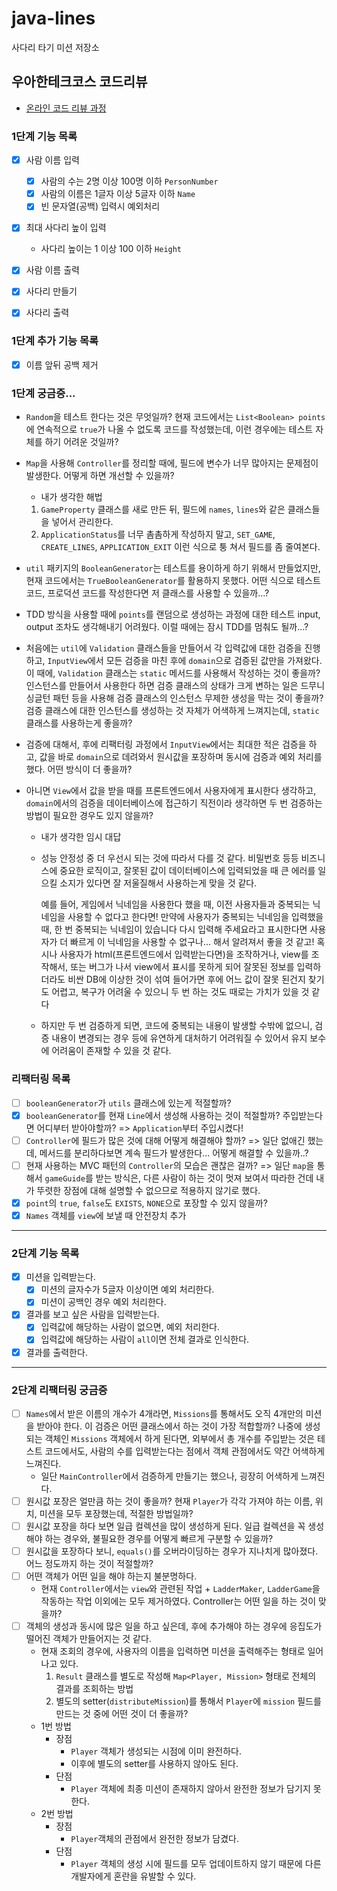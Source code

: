 # java-lines

사다리 타기 미션 저장소

## 우아한테크코스 코드리뷰

- [온라인 코드 리뷰 과정](https://github.com/woowacourse/woowacourse-docs/blob/master/maincourse/README.md)

### 1단계 기능 목록

- [x] 사람 이름 입력
    - [x] 사람의 수는 2명 이상 100명 이하 `PersonNumber`
    - [x] 사람의 이름은 1글자 이상 5글자 이하 `Name`
    - [x] 빈 문자열(공백) 입력시 예외처리

- [x] 최대 사다리 높이 입력
    - 사다리 높이는 1 이상 100 이하 `Height`

- [x] 사람 이름 출력
- [x] 사다리 만들기
- [x] 사다리 출력

### 1단계 추가 기능 목록

- [x] 이름 앞뒤 공백 제거

### 1단계 궁금증...

- `Random`을 테스트 한다는 것은 무엇일까? 현재 코드에서는 `List<Boolean> points`에 연속적으로 `true`가 나올 수 없도록 코드를 작성했는데, 이런 경우에는 테스트 자체를 하기 어려운
  것일까?
- `Map`을 사용해 `Controller`를 정리할 때에, 필드에 변수가 너무 많아지는 문제점이 발생한다. 어떻게 하면 개선할 수 있을까?
    - 내가 생각한 해법

    1. `GameProperty` 클래스를 새로 만든 뒤, 필드에 `names`, `lines`와 같은 클래스들을 넣어서 관리한다.
    2. `ApplicationStatus`를 너무 촘촘하게 작성하지 말고, `SET_GAME`, `CREATE_LINES`, `APPLICATION_EXIT` 이런 식으로 퉁 쳐서 필드를 좀 줄여본다.

- `util` 패키지의 `BooleanGenerator`는 테스트를 용이하게 하기 위해서 만들었지만, 현재 코드에서는 `TrueBooleanGenerator`를 활용하지 못했다. 어떤 식으로 테스트 코드, 프로덕션
  코드를 작성한다면 저 클래스를 사용할 수 있을까...?

- TDD 방식을 사용할 때에 `points`를 랜덤으로 생성하는 과정에 대한 테스트 input, output 조차도 생각해내기 어려웠다. 이럴 때에는 잠시 TDD를 멈춰도 될까...?

- 처음에는 `util`에 `Validation` 클래스들을 만들어서 각 입력값에 대한 검증을 진행하고, `InputView`에서 모든 검증을 마친 후에 `domain`으로 검증된 값만을 가져왔다. 이
  때에, `Validation` 클래스는 `static` 메서드를 사용해서 작성하는 것이 좋을까? 인스턴스를 만들어서 사용한다 하면 검증 클래스의 상태가 크게 변하는 일은 드무니 싱글턴 패턴 등을 사용해 검증
  클래스의 인스턴스 무제한 생성을 막는 것이 좋을까? 검증 클래스에 대한 인스턴스를 생성하는 것 자체가 어색하게 느껴지는데, `static` 클래스를 사용하는게 좋을까?

- 검증에 대해서, 후에 리팩터링 과정에서 `InputView`에서는 최대한 적은 검증을 하고, 값을 바로 `domain`으로 데려와서 원시값을 포장하며 동시에 검증과 예외 처리를 했다. 어떤 방식이 더 좋을까?
- 아니면 `View`에서 값을 받을 때를 프론트엔드에서 사용자에게 표시한다 생각하고, `domain`에서의 검증을 데이터베이스에 접근하기 직전이라 생각하면 두 번 검증하는 방법이 필요한 경우도 있지 않을까?

    - 내가 생각한 임시 대답
    - 성능 안정성 중 더 우선시 되는 것에 따라서 다를 것 같다. 비밀번호 등등 비즈니스에 중요한 로직이고, 잘못된 값이 데이터베이스에 입력되었을 때 큰 에러를 일으킬 소지가 있다면 잘 저울질해서 사용하는게
      맞을 것 같다.

      예를 들어, 게임에서 닉네임을 사용한다 했을 때, 이전 사용자들과 중복되는 닉네임을 사용할 수 없다고 한다면!
      만약에 사용자가 중복되는 닉네임을 입력했을 때, 한 번 중복되는 닉네임이 있습니다 다시 입력해 주세요라고 표시한다면
      사용자가 더 빠르게 이 닉네임을 사용할 수 없구나... 해서 알려져서 좋을 것 같고!
      혹시나 사용자가 html(프론트엔드에서 입력받는다면)을 조작하거나, view를 조작해서, 또는 버그가 나서 view에서 표시를 못하게 되어 잘못된 정보를 입력하더라도 비싼 DB에 이상한 것이 섞여 들어가면
      후에 어느 값이 잘못 된건지 찾기도 어렵고, 복구가 어려울 수 있으니 두 번 하는 것도 때로는 가치가 있을 것 같다
    - 하지만 두 번 검증하게 되면, 코드에 중복되는 내용이 발생할 수밖에 없으니, 검증 내용이 변경되는 경우 등에 유연하게 대처하기 어려워질 수 있어서 유지 보수에 어려움이 존재할 수 있을 것 같다.

### 리팩터링 목록

- [ ] `booleanGenerator`가 `utils` 클래스에 있는게 적절할까?
- [x] `booleanGenerator`를 현재 `Line`에서 생성해 사용하는 것이 적절할까? 주입받는다면 어디부터 받아야할까? => `Application`부터 주입시켰다!
- [ ] `Controller`에 필드가 많은 것에 대해 어떻게 해결해야 할까? => 일단 없애긴 했는데, 메서드를 분리하다보면 계속 필드가 발생한다... 어떻게 해결할 수 있을까..?
- [ ] 현재 사용하는 MVC 패턴의 `Controller`의 모습은 괜찮은 걸까? => 일단 `map`을 통해서 `gameGuide`를 받는 방식은, 다른 사람이 하는 것이 멋져 보여서 따라한 건데 내가 뚜렷한
  장점에 대해 설명할 수 없으므로 적용하지 않기로 했다.
- [x] `point`의 `true`, `false`도 `EXISTS`, `NONE`으로 포장할 수 있지 않을까?
- [x] `Names` 객체를 `view`에 보낼 때 안전장치 추가

---

### 2단계 기능 목록

- [x] 미션을 입력받는다.
    - [x] 미션의 글자수가 5글자 이상이면 예외 처리한다.
    - [x] 미션이 공백인 경우 예외 처리한다.

- [x] 결과를 보고 싶은 사람을 입력받는다.
    - [x] 입력값에 해당하는 사람이 없으면, 예외 처리한다.
    - [x] 입력값에 해당하는 사람이 `all`이면 전체 결과로 인식한다.

- [x] 결과를 출력한다.

---

### 2단계 리팩터링 궁금증

- [ ] `Names`에서 받은 이름의 개수가 4개라면, `Missions`를 통해서도 오직 4개만의 미션을 받아야 한다. 이 검증은 어떤 클래스에서 하는 것이 가장 적합할까? 나중에 생성되는
  객체인 `Missions` 객체에서 하게 된다면, 외부에서 총 개수를 주입받는 것은 테스트 코드에서도, 사람의 수를 입력받는다는 점에서 객체 관점에서도 약간 어색하게 느껴진다.
    - 일단 `MainController`에서 검증하게 만들기는 했으나, 굉장히 어색하게 느껴진다.
- [ ] 원시값 포장은 얼만큼 하는 것이 좋을까? 현재 `Player`가 각각 가져야 하는 이름, 위치, 미션을 모두 포장했는데, 적절한 방법일까?
- [ ] 원시값 포장을 하다 보면 일급 컬렉션을 많이 생성하게 된다. 일급 컬렉션을 꼭 생성해야 하는 경우와, 불필요한 경우를 어떻게 빠르게 구분할 수 있을까?
- [ ] 원시값을 포장하다 보니, `equals()`를 오버라이딩하는 경우가 지나치게 많아졌다. 어느 정도까지 하는 것이 적절할까?
- [ ] 어떤 객체가 어떤 일을 해야 하는지 불분명하다.
    - 현재 `Controller`에서는 `view`와 관련된 작업 + `LadderMaker`, `LadderGame`을 작동하는 작업 이외에는 모두 제거하였다. Controller는 어떤 일을 하는 것이
      맞을까?
- [ ] 객체의 생성과 동시에 많은 일을 하고 싶은데, 후에 추가해야 하는 경우에 응집도가 떨어진 객체가 만들어지는 것 같다.
    - 현재 조회의 경우에, 사용자의 이름을 입력하면 미션을 출력해주는 형태로 일어나고 있다.
        1. `Result` 클래스를 별도로 작성해 `Map<Player, Mission>` 형태로 전체의 결과를 조회하는
           방법
        2. 별도의 setter(`distributeMission`)를 통해서 `Player`에 `mission` 필드를 만드는 것 중에 어떤 것이 더 좋을까?
    - 1번 방법
        - 장점
            - `Player` 객체가 생성되는 시점에 이미 완전하다.
            - 이후에 별도의 setter를 사용하지 않아도 된다.
        - 단점
            - `Player` 객체에 최종 미션이 존재하지 않아서 완전한 정보가 담기지 못한다.
    - 2번 방법
        - 장점
            - `Player`객체의 관점에서 완전한 정보가 담겼다.
        - 단점
            - `Player` 객체의 생성 시에 필드를 모두 업데이트하지 않기 때문에 다른 개발자에게 혼란을 유발할 수 있다.

